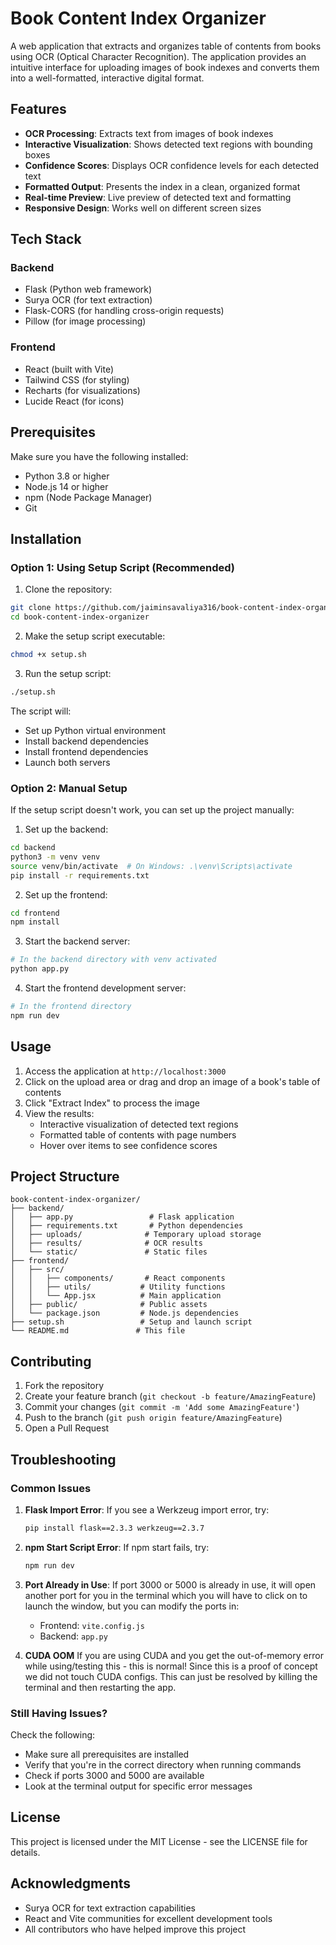 # Book Content Index Organizer

A web application that extracts and organizes table of contents from books using OCR (Optical Character Recognition). The application provides an intuitive interface for uploading images of book indexes and converts them into a well-formatted, interactive digital format.

## Features

- **OCR Processing**: Extracts text from images of book indexes
- **Interactive Visualization**: Shows detected text regions with bounding boxes
- **Confidence Scores**: Displays OCR confidence levels for each detected text
- **Formatted Output**: Presents the index in a clean, organized format
- **Real-time Preview**: Live preview of detected text and formatting
- **Responsive Design**: Works well on different screen sizes

## Tech Stack

### Backend
- Flask (Python web framework)
- Surya OCR (for text extraction)
- Flask-CORS (for handling cross-origin requests)
- Pillow (for image processing)

### Frontend
- React (built with Vite)
- Tailwind CSS (for styling)
- Recharts (for visualizations)
- Lucide React (for icons)

## Prerequisites

Make sure you have the following installed:
- Python 3.8 or higher
- Node.js 14 or higher
- npm (Node Package Manager)
- Git

## Installation

### Option 1: Using Setup Script (Recommended)

1. Clone the repository:
```bash
git clone https://github.com/jaiminsavaliya316/book-content-index-organizer.git
cd book-content-index-organizer
```

2. Make the setup script executable:
```bash
chmod +x setup.sh
```

3. Run the setup script:
```bash
./setup.sh
```

The script will:
- Set up Python virtual environment
- Install backend dependencies
- Install frontend dependencies
- Launch both servers

### Option 2: Manual Setup

If the setup script doesn't work, you can set up the project manually:

1. Set up the backend:
```bash
cd backend
python3 -m venv venv
source venv/bin/activate  # On Windows: .\venv\Scripts\activate
pip install -r requirements.txt
```

2. Set up the frontend:
```bash
cd frontend
npm install
```

3. Start the backend server:
```bash
# In the backend directory with venv activated
python app.py
```

4. Start the frontend development server:
```bash
# In the frontend directory
npm run dev
```

## Usage

1. Access the application at `http://localhost:3000`
2. Click on the upload area or drag and drop an image of a book's table of contents
3. Click "Extract Index" to process the image
4. View the results:
   - Interactive visualization of detected text regions
   - Formatted table of contents with page numbers
   - Hover over items to see confidence scores

## Project Structure

```
book-content-index-organizer/
├── backend/
│   ├── app.py                 # Flask application
│   ├── requirements.txt       # Python dependencies
│   ├── uploads/              # Temporary upload storage
│   ├── results/              # OCR results
│   └── static/               # Static files
├── frontend/
│   ├── src/
│   │   ├── components/       # React components
│   │   ├── utils/           # Utility functions
│   │   └── App.jsx          # Main application
│   ├── public/              # Public assets
│   └── package.json         # Node.js dependencies
├── setup.sh                 # Setup and launch script
└── README.md               # This file
```

## Contributing

1. Fork the repository
2. Create your feature branch (`git checkout -b feature/AmazingFeature`)
3. Commit your changes (`git commit -m 'Add some AmazingFeature'`)
4. Push to the branch (`git push origin feature/AmazingFeature`)
5. Open a Pull Request

## Troubleshooting

### Common Issues

1. **Flask Import Error**:
   If you see a Werkzeug import error, try:
   ```bash
   pip install flask==2.3.3 werkzeug==2.3.7
   ```

2. **npm Start Script Error**:
   If npm start fails, try:
   ```bash
   npm run dev
   ```

3. **Port Already in Use**:
   If port 3000 or 5000 is already in use, it will open another port for you in the terminal which you will have to click on to launch the window, but you can modify the ports in:
   - Frontend: `vite.config.js`
   - Backend: `app.py`

4. **CUDA OOM**
    If you are using CUDA and you get the out-of-memory error while using/testing this - this is normal! 
    Since this is a proof of concept we did not touch CUDA configs. This can just be resolved by killing the terminal and then restarting the app.

### Still Having Issues?

Check the following:
- Make sure all prerequisites are installed
- Verify that you're in the correct directory when running commands
- Check if ports 3000 and 5000 are available
- Look at the terminal output for specific error messages

## License

This project is licensed under the MIT License - see the LICENSE file for details.

## Acknowledgments

- Surya OCR for text extraction capabilities
- React and Vite communities for excellent development tools
- All contributors who have helped improve this project